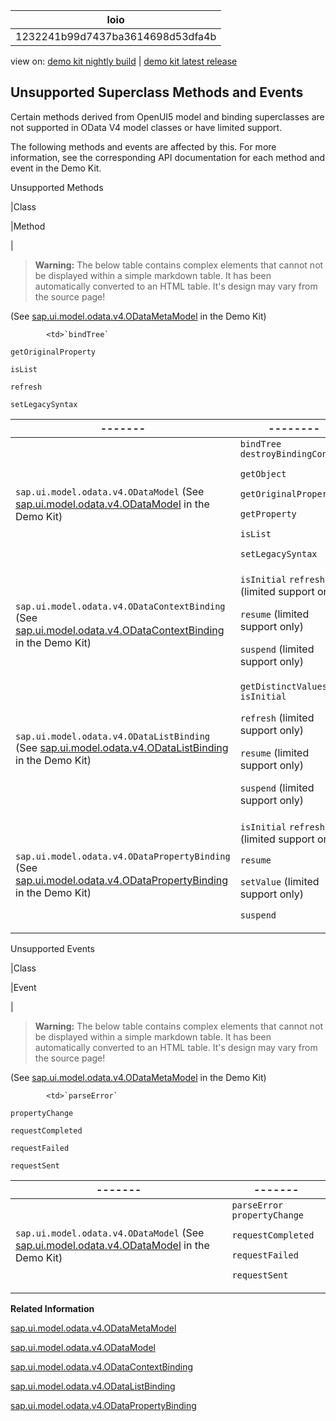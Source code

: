 <!-- loio1232241b99d7437ba3614698d53dfa4b -->

| loio |
| -----|
| 1232241b99d7437ba3614698d53dfa4b |

<div id="loio">

view on: [demo kit nightly build](https://openui5nightly.hana.ondemand.com/#/topic/1232241b99d7437ba3614698d53dfa4b) | [demo kit latest release](https://openui5.hana.ondemand.com/#/topic/1232241b99d7437ba3614698d53dfa4b)</div>

## Unsupported Superclass Methods and Events

Certain methods derived from OpenUI5 model and binding superclasses are not supported in OData V4 model classes or have limited support.

The following methods and events are affected by this. For more information, see the corresponding API documentation for each method and event in the Demo Kit.

 <a name="loio1232241b99d7437ba3614698d53dfa4b__table_yby_zws_xv"/>Unsupported Methods

|Class

|Method

|
 > **Warning:** The below table contains complex elements that cannot not be displayed within a simple markdown table. It has been automatically converted to an HTML table. It's design may vary from the source page!

<table>
	<thead>
		<tr>
			<th>-------</th>
			<th>--------</th>
		</tr>
	</thead>
	<tbody>

\(See [sap.ui.model.odata.v4.ODataMetaModel](https://openui5.hana.ondemand.com/#/api/sap.ui.model.odata.v4.ODataMetaModel) in the Demo Kit\)

			<td>`bindTree`
`getOriginalProperty`

`isList`

`refresh`

`setLegacySyntax`
			</td>
		</tr>
		<tr>
			<td>`sap.ui.model.odata.v4.ODataModel`
\(See [sap.ui.model.odata.v4.ODataModel](https://openui5.hana.ondemand.com/#/api/sap.ui.model.odata.v4.ODataModel) in the Demo Kit\)
			</td>
			<td>`bindTree`
`destroyBindingContext`

`getObject`

`getOriginalProperty`

`getProperty`

`isList`

`setLegacySyntax`
			</td>
		</tr>
		<tr>
			<td>`sap.ui.model.odata.v4.ODataContextBinding`
\(See [sap.ui.model.odata.v4.ODataContextBinding](https://openui5.hana.ondemand.com/#/api/sap.ui.model.odata.v4.ODataContextBinding) in the Demo Kit\)
			</td>
			<td>`isInitial`
`refresh` \(limited support only\)

`resume` \(limited support only\)

`suspend` \(limited support only\)
			</td>
		</tr>
		<tr>
			<td>`sap.ui.model.odata.v4.ODataListBinding`
\(See [sap.ui.model.odata.v4.ODataListBinding](https://openui5.hana.ondemand.com/#/api/sap.ui.model.odata.v4.ODataListBinding) in the Demo Kit\)
			</td>
			<td>`getDistinctValues`
`isInitial`

`refresh` \(limited support only\)

`resume` \(limited support only\)

`suspend` \(limited support only\)
			</td>
		</tr>
		<tr>
			<td>`sap.ui.model.odata.v4.ODataPropertyBinding`
\(See [sap.ui.model.odata.v4.ODataPropertyBinding](https://openui5.hana.ondemand.com/#/api/sap.ui.model.odata.v4.ODataPropertyBinding) in the Demo Kit\)
			</td>
			<td>`isInitial`
`refresh` \(limited support only\)

`resume`

`setValue` \(limited support only\)

`suspend`
			</td>
		</tr>
	</tbody>
</table>

 <a name="loio1232241b99d7437ba3614698d53dfa4b__table_ccv_gys_xv"/>Unsupported Events

|Class

|Event

|
 > **Warning:** The below table contains complex elements that cannot not be displayed within a simple markdown table. It has been automatically converted to an HTML table. It's design may vary from the source page!

<table>
	<thead>
		<tr>
			<th>-------</th>
			<th>-------</th>
		</tr>
	</thead>
	<tbody>

\(See [sap.ui.model.odata.v4.ODataMetaModel](https://openui5.hana.ondemand.com/#/api/sap.ui.model.odata.v4.ODataMetaModel) in the Demo Kit\)

			<td>`parseError`
`propertyChange`

`requestCompleted`

`requestFailed`

`requestSent`
			</td>
		</tr>
		<tr>
			<td>`sap.ui.model.odata.v4.ODataModel`
\(See [sap.ui.model.odata.v4.ODataModel](https://openui5.hana.ondemand.com/#/api/sap.ui.model.odata.v4.ODataModel) in the Demo Kit\)
			</td>
			<td>`parseError`
`propertyChange`

`requestCompleted`

`requestFailed`

`requestSent`
			</td>
		</tr>
	</tbody>
</table>

**Related Information**  


[sap.ui.model.odata.v4.ODataMetaModel](https://openui5.hana.ondemand.com/#/api/sap.ui.model.odata.v4.ODataMetaModel)

[sap.ui.model.odata.v4.ODataModel](https://openui5.hana.ondemand.com/#/api/sap.ui.model.odata.v4.ODataModel)

[sap.ui.model.odata.v4.ODataContextBinding](https://openui5.hana.ondemand.com/#/api/sap.ui.model.odata.v4.ODataContextBinding)

[sap.ui.model.odata.v4.ODataListBinding](https://openui5.hana.ondemand.com/#/api/sap.ui.model.odata.v4.ODataListBinding)

[sap.ui.model.odata.v4.ODataPropertyBinding](https://openui5.hana.ondemand.com/#/api/sap.ui.model.odata.v4.ODataPropertyBinding)

